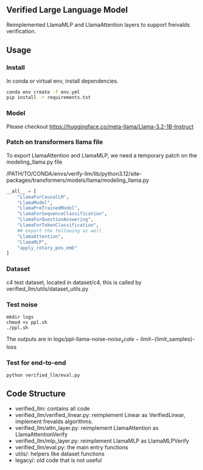 
## Verified Large Language Model 

Reimplemented LlamaMLP and LlamaAttention layers to support freivalds verification.

## Usage

### Install

In conda or virtual env, install dependencies.

```bash
conda env create -f env.yml
pip install -r requirements.txt
```

### Model

Please checkout https://huggingface.co/meta-llama/Llama-3.2-1B-Instruct

### Patch on transformers llama file
To export LlamaAttention and LlamaMLP, we need a temporary patch on the modeling_llama.py file

/PATH/TO/CONDA/envs/verify-llm/lib/python3.12/site-packages/transformers/models/llama/modeling_llama.py

```python
__all__ = [
    "LlamaForCausalLM",
    "LlamaModel",
    "LlamaPreTrainedModel",
    "LlamaForSequenceClassification",
    "LlamaForQuestionAnswering",
    "LlamaForTokenClassification",
    ## export the following as well
    "LlamaAttention",
    "LlamaMLP",
    "apply_rotary_pos_emb"
]
```

### Dataset

c4 test dataset, located in dataset/c4, this is called by verified_llm/utils/dataset_utils.py

### Test noise  
```
mkdir logs
chmod +x ppl.sh
./ppl.sh
```
The outputs are in logs/ppl-llama-noise-${noise_scale}-limit-${limit_samples}-loss

### Test for end-to-end 

```
python verified_llm/eval.py
```

## Code Structure

- verified_llm: contains all code
- verified_llm/verified_linear.py: reimplement Linear as VerifiedLinear, implement frevalds algorithms.
- verified_llm/attn_layer.py: reimplement LlamaAttention as LlamaAttentionVerify
- verified_llm/mlp_layer.py: reimplement LlamaMLP as LlamaMLPVerify
- verified_llm/eval.py: the main entry functions
- utils/: helpers like dataset functions
- legacy/: old code that is not useful

